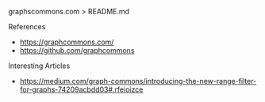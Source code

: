 graphscommons.com > README.md

References
* https://graphcommons.com/
* https://github.com/graphcommons


Interesting Articles
* https://medium.com/graph-commons/introducing-the-new-range-filter-for-graphs-74209acbdd03#.rfeioizce

